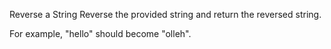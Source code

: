 Reverse a String
Reverse the provided string and return the reversed string.

For example, "hello" should become "olleh".

